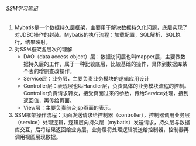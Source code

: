 ###### SSM学习笔记

1. Mybatis是一个数据持久层框架，主要用于解决数据持久化问题，底层实现了对JDBC操作的封装。Mybatis的执行流程：加载配置，SQL解析，SQL执行，结果映射。
2. 对SSM框架各层次的理解
   - DAO（data access object）层：数据访问层也叫mapper层，主要做数据持久层的工作，属于一种比较底层，比较基础的操作，具体到数据库某个表的增删查改操作。
   - Service层：业务层，主要负责业务模块的逻辑应用设计
   - Controller层：表现层也叫Handler层，负责具体的业务模块流程的控制。Controller负责请求转发，接受页面过来的参数，传给Service处理，接到返回值，再传给页面。
   - View层：主要负责前台jsp页面的表示。
3. SSM框架操作流程：页面发送请求给控制器（controller），控制器调用业务层（service）处理逻辑，逻辑层向持久层（mybatis）发送请求，持久层与数据库交互，后将结果返回给业务层，业务层将处理逻辑发送给控制器，控制器再调用视图展现数据。
